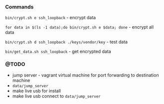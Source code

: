 ### Commands

`bin/crypt.sh e ssh_loopback` - encrypt data

`for data in $(ls -1 data);do bin/crypt.sh e $data; done`  - encrypt all data

`bin/crypt.sh d ssh_loopback ./keys/vendor/key` - test data

`bin/get_data.sh ssh_loopback` - get encrypted data

### @TODO

- jump server - vagrant virtual machine for port forwarding to destination machine
- `data/jump_server`
- make live usb for install
- make live usb connect to `data/jump_server`
